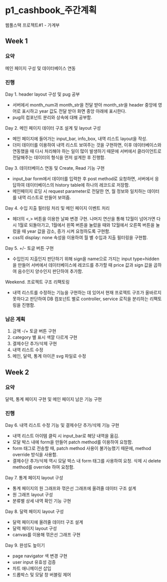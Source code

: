 # p1_cashbook_주간계획

웹풀스택 프로젝트#1 - 가계부

## Week 1

### 요약

메인 페이지 구성 및 데이터베이스 연동

### **진행**

Day 1. header layout 구성 및 pug 공부

- 서버에서 month_num과 month_str을 전달 받아 month_str을 header 중앙에 영어로 표시하고 year 값도 전달 받아 화면 중앙 아래에 표시한다.
- pug의 컴포넌트 분리와 상속에 대해 공부함.

Day 2. 메인 페이지 데이터 구조 설계 및 layout 구성

- 메인 페이지에 들어가는 input_bar, info_box, 내역 리스트 layout을 작성.
- 더미 데이터를 이용하여 내역 리스트 보여주는 것을 구현하면, 이후 데이터베이스와 연동했을 때 다시 처리해야 하는 일이 많이 발생하기 때문에 서버에서 클라이언트로 전달해주는 데이터의 형식을 먼저 설계한 후 진행함.

Day 3. 데이터베이스 연동 및 Create, Read 기능 구현

- input_bar form에서 데이터를 입력한 후 post method로 요청하면, 서버에서 응답하여 데이터베이스의 history table에 하나의 레코드로 저장함.
- 메인페이지 로딩 시 request parameter로 전달한 연, 월 정보와 일치하는 데이터를 내역 리스트로 만들어 보여줌.

Day 4. 수입 지출 필터링 처리 및 메인 페이지 이벤트 처리

- 헤더의 <,> 버튼을 이용한 날짜 변경 구현. 나머지 연산을 통해 12월이 넘어가면 다시 1월로 되돌아가고, 1월에서 왼쪽 버튼을 눌렀을 때와 12월에서 오른쪽 버튼을 눌렀을 때 year 값을 감소, 증가 시켜 요청하도록 구현함.
- css의 display: none 속성을 이용하여 월 별 수입과 지출 필터링을 구현함.

Day 5. +/- 토글 버튼 구현

- 수입인지 지출인지 판단하기 위해 sign을 name으로 가지는 input type=hidden을 만들어 서버에서 데이터베이스에 레코드를 추가할 때 price 값과 sign 값을 곱하여 음수인지 양수인지 판단하여 추가함.

Weekend. 프로젝트 구조 리팩토링

- 내역 리스트를 수정하는 기능을 구현하는 데 있어서 현재 프로젝트 구조가 올바르지 못하다고 판단하여 DB 컴포넌트 별로 controller, service 로직을 분리하는 리팩토링을 진행함.

### 남은 계획

1. 금액 -/+ 토글 버튼 구현
2. category 별 표시 색깔 다르게 구현
3. 결제수단 추가/삭제 구현
4. 내역 리스트 수정
5. 메인, 달력, 통계 아이콘 svg 파일로 수정

## Week 2

### 요약

달력, 통계 페이지 구현 및 메인 페이지 남은 기능 구현

### 진행

Day 6. 내역 리스트 수정 기능 및 결제수단 추가/삭제 기능 구현

- 내역 리스트 아이템 클릭 시 input_bar로 해당 내역을 옮김.
- 모달 박스 내에 form을 만들어 patch method를 이용하여 요청함.
- form 태그로 전송할 때, patch method 사용이 불가능했기 때문에, method override 방식을 사용함.
- 결제수단 추가/삭제 역시 모달 박스 내 form 태그를 사용하여 요청. 삭제 시 delete method를 override 하여 요청함. 

Day 7. 통계 페이지 layout 구성

- 통계 페이지의 원 그래프와 꺾은선 그래프에 올려줄 데이터 구조 설계
- 원 그래프 layout 구성
- 분류별 상세 내역 확인 기능 구현

Day 8. 달력 페이지 layout 구성

- 달력 페이지에 올려줄 데이터 구조 설계
- 달력 페이지 layout 구성
- canvas를 이용해 꺾은선 그래프 구현

Day 9. 완성도 높이기

- page navigator 색 변경 구현
- user input 유효성 검증
- 차트 애니메이션 삽입
- 드롭박스 및 모달 창 버블링 제어